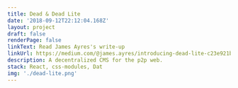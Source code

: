 ```yaml
---
title: Dead & Dead Lite
date: '2018-09-12T22:12:04.168Z'
layout: project
draft: false
renderPage: false
linkText: Read James Ayres's write-up
linkUrl: https://medium.com/@james.ayres/introducing-dead-lite-c23e921bb5b5
description: A decentralized CMS for the p2p web.
stack: React, css-modules, Dat
img: './dead-lite.png'
---
```

